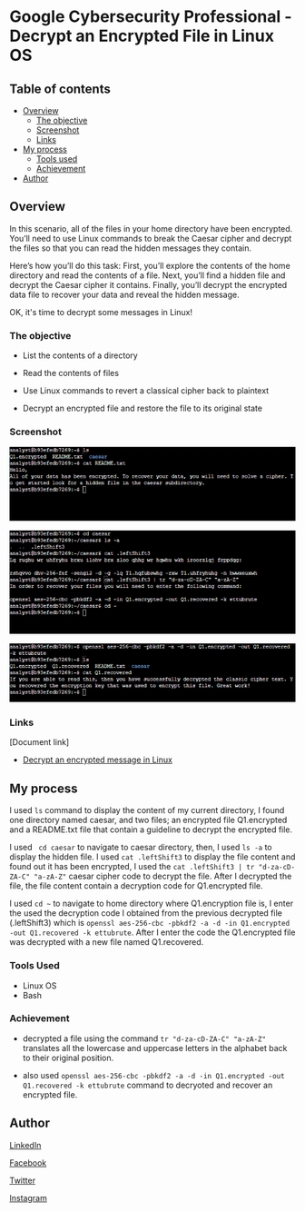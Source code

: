 # Google Cybersecurity Professional - Decrypt an Encrypted File in Linux OS

## Table of contents

- [Overview](#overview)
  - [The objective](#the-objective)
  - [Screenshot](#screenshot)
  - [Links](#links)
- [My process](#my-process)
  - [Tools used](#tools-used)
  - [Achievement](#achievement)
- [Author](#author)

## Overview

In this scenario, all of the files in your home directory have been encrypted. You’ll need to use Linux commands to break the Caesar cipher and decrypt the files so that you can read the hidden messages they contain.

Here’s how you’ll do this task: First, you’ll explore the contents of the home directory and read the contents of a file. Next, you’ll find a hidden file and decrypt the Caesar cipher it contains. Finally, you’ll decrypt the encrypted data file to recover your data and reveal the hidden message.

OK, it's time to decrypt some messages in Linux!

### The objective

- List the contents of a directory

- Read the contents of files

- Use Linux commands to revert a classical cipher back to plaintext

- Decrypt an encrypted file and restore the file to its original state



### Screenshot

![step 1](../Image/step%201.png)

![step 2](../Image/step%202.png)

![step 3](../Image/step%203.png)

### Links

[Document link]

- [Decrypt an encrypted message in Linux](https://docs.google.com/document/d/1uyldNPjUKQ_8dekm4EsdSwbpUxr1QneHtUooSOualUw/edit?usp=drive_link)

## My process

I used ``` ls ``` command to display the content of my current directory, I found one directory named caesar, and two files; an encrypted file Q1.encrypted and a README.txt file that contain a guideline to decrypt the encrypted file.

I used ``` cd caesar``` to navigate to caesar directory, then, I used ``` ls -a ``` to display the hidden file. I used ``` cat .leftShift3 ``` to display the file content and found out it has been encrypted,  I used the ``` cat .leftShift3 | tr "d-za-cD-ZA-C" "a-zA-Z" ``` caesar cipher code to decrypt the file.
After I decrypted the file, the file content contain a decryption code for Q1.encrypted file.

I used ``` cd ~ ``` to navigate to home directory where Q1.encryption file is, I enter the used the decryption code I obtained from the previous decrypted file (.leftShift3) which is ``` openssl aes-256-cbc -pbkdf2 -a -d -in Q1.encrypted -out Q1.recovered -k ettubrute ```.
After I enter the code the Q1.encrypted file was decrypted with a new file named Q1.recovered.

### Tools Used

- Linux OS
- Bash

### Achievement

- decrypted a file using the command ``` tr "d-za-cD-ZA-C" "a-zA-Z" ``` translates all the lowercase and uppercase letters in the alphabet back to their original position.

- also used ``` openssl aes-256-cbc -pbkdf2 -a -d -in Q1.encrypted -out Q1.recovered -k ettubrute ``` command to decryoted and recover an encrypted file.

## Author

[LinkedIn](www.linkedin.com/in/olagoke-holo)

[Facebook](https://web.facebook.com/olagoke.holo.3/)

[Twitter](https://twitter.com/olarragoken)

[Instagram](https://www.instagram.com/holoolagoke/)

